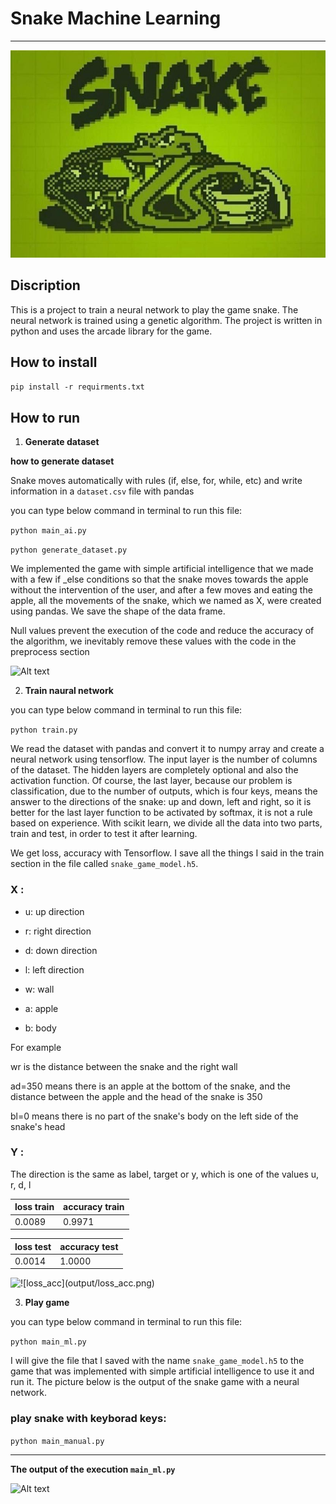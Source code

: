 # **Snake Machine Learning**
---

![Alt text](assents/snake.jpg)


## Discription 

This is a project to train a neural network to play the game snake.
The neural network is trained using a genetic algorithm.
The project is written in python and uses the arcade library for the game.


 ## How to install 

``` pip install -r requirments.txt ```


 ## How to run
 1. **Generate dataset**

 **how to generate dataset**

Snake moves automatically with rules (if, else, for, while, etc) and write information in a `dataset.csv` file with pandas

 you can type below command in terminal to run this file:    

```python main_ai.py```


```python generate_dataset.py```


 We implemented the game with simple artificial intelligence that we made with a few if _else conditions so that the snake moves towards the apple without the intervention of the user, and after a few moves and eating the apple, all the movements of the snake, which we named as X, were created using pandas. We save the shape of the data frame.

 Null values prevent the execution of the code and reduce the accuracy of the algorithm, we inevitably remove these values with the code in the preprocess section


![Alt text](assents/dataset.PNG)


 2. **Train naural network**

  you can type below command in terminal to run this file:    

```python train.py```

 We read the dataset with pandas and convert it to numpy array and create a neural network using tensorflow. The input layer is the number of columns of the dataset. The hidden layers are completely optional and also the activation function. Of course, the last layer, because our problem is classification, due to the number of outputs, which is four keys, means the answer to the directions of the snake: up and down, left and right, so it is better for the last layer function to be activated by softmax, it is not a rule based on experience.
 With scikit learn, we divide all the data into two parts, train and test, in order to test it after learning.

 We get loss, accuracy with Tensorflow. I save all the things I said in the train section in the file called `snake_game_model.h5`.



###  X :

  -   u: up direction

  -  r: right direction

  - d: down direction

  -  l: left direction

  -  w: wall

  -  a: apple

  -   b: body

For example

wr is the distance between the snake and the right wall

ad=350 means there is an apple at the bottom of the snake, and the distance between the apple and the head of the snake is 350

bl=0 means there is no part of the snake's body on the left side of the snake's head



###  Y :

The direction is the same as label, target or y, which is one of the values u, r, d, l






| loss train     | accuracy  train    | 
| :---           | :---               |
|0.0089          | 0.9971             |


|  loss test     | accuracy test      |
| :---           | :---               |
|  0.0014        | 1.0000             |


![!\[loss_acc\](output/loss_acc.png)](assents/loss_acc.png)

 3. **Play game**

   you can type below command in terminal to run this file:    

```python main_ml.py```

 I will give the file that I saved with the name `snake_game_model.h5` to the game that was implemented with simple artificial intelligence to use it and run it. The picture below is the output of the snake game with a neural network.
  

### play snake with keyborad keys:

```python main_manual.py```

---

**The output of the execution `main_ml.py`**

![Alt text](assents/game.PNG)


  

